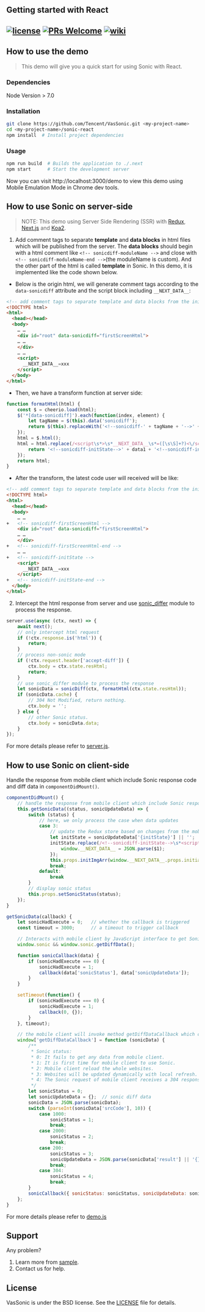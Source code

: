 ## Getting started with React
[![license](http://img.shields.io/badge/license-BSD3-brightgreen.svg?style=flat)](https://github.com/Tencent/VasSonic/blob/master/LICENSE)
[![PRs Welcome](https://img.shields.io/badge/PRs-welcome-brightgreen.svg)](https://github.com/Tencent/VasSonic/pulls)
[![wiki](https://img.shields.io/badge/Wiki-open-brightgreen.svg)](https://github.com/Tencent/VasSonic/wiki)
---

## How to use the demo

>This demo will give you a quick start for using Sonic with React.

### Dependencies
Node Version > 7.0
### Installation
```bash
git clone https://github.com/Tencent/VasSonic.git <my-project-name>
cd <my-project-name>/sonic-react
npm install  # Install project dependencies
```
### Usage
```bash
npm run build  # Builds the application to ./.next
npm start      # Start the development server
```
Now you can visit http://localhost:3000/demo to view this demo using Mobile Emulation Mode in Chrome dev tools.

## How to use Sonic on server-side

>NOTE: This demo using Server Side Rendering (SSR) with [Redux](https://redux.js.org/), [Next.js](https://github.com/zeit/next.js/) and [Koa2](http://koajs.com/).

1. Add comment tags to separate **template** and **data blocks** in html files which will be published from the server. The **data blocks** should begin with a html comment like `<!-- sonicdiff-moduleName -->` and close with `<!-- sonicdiff-moduleName-end -->`(the moduleName is custom). And the other part of the html is called **template** in Sonic. In this demo, it is implemented like the code shown below.

- Below is the origin html, we will generate comment tags according to the `data-sonicdiff` attribute and the script block including `__NEXT_DATA__`:

```HTML
<!-- add comment tags to separate template and data blocks from the initial html -->
<!DOCTYPE html>
<html>
  <head></head>
  <body>
    … …
    <div id="root" data-sonicdiff="firstScreenHtml">
    … …
    </div>
    … …
    <script>
      __NEXT_DATA__=xxx
    </script>
  </body>
</html>
```

- Then, we have a transform function at server side:

```js
function formatHtml(html) {
    const $ = cheerio.load(html);
    $('*[data-sonicdiff]').each(function(index, element) {
        let tagName = $(this).data('sonicdiff');
        return $(this).replaceWith('<!--sonicdiff-' + tagName + '-->' + $(this).clone() + '<!--sonicdiff-' + tagName + '-end-->');
    });
    html = $.html();
    html = html.replace(/<script\s*>\s*__NEXT_DATA__\s*=([\s\S]+?)<\/script>/ig, function(data1) {
        return '<!--sonicdiff-initState-->' + data1 + '<!--sonicdiff-initState-end-->';
    });
    return html;
}
```
- After the transform, the latest code user will received will be like:

```HTML
<!-- add comment tags to separate template and data blocks from the initial html -->
<!DOCTYPE html>
<html>
  <head></head>
  <body>
    … …
+   <!-- sonicdiff-firstScreenHtml -->
    <div id="root" data-sonicdiff="firstScreenHtml">
    … …
    </div>
+   <!-- sonicdiff-firstScreenHtml-end -->
    … …
+   <!-- sonicdiff-initState -->
    <script>
      __NEXT_DATA__=xxx
    </script>
+   <!-- sonicdiff-initState-end -->
  </body>
</html>
```

2. Intercept the html response from server and use [sonic_differ](https://github.com/Tencent/VasSonic/blob/master/sonic-nodejs/common/diff.js) module to process the response.

```js
server.use(async (ctx, next) => {
    await next();
    // only intercept html request
    if (!ctx.response.is('html')) {
        return;
    }
    // process non-sonic mode
    if (!ctx.request.header['accept-diff']) {
        ctx.body = ctx.state.resHtml;
        return;
    }
    // use sonic_differ module to process the response
    let sonicData = sonicDiff(ctx, formatHtml(ctx.state.resHtml));
    if (sonicData.cache) {
        // 304 Not Modified, return nothing.
        ctx.body = '';
    } else {
        // other Sonic status.
        ctx.body = sonicData.data;
    }
});
```

  For more details please refer to [server.js](https://github.com/Tencent/VasSonic/blob/master/sonic-react/server.js).

## How to use Sonic on client-side

Handle the response from mobile client which include Sonic response code and diff data in `componentDidMount()`.

```js
componentDidMount() {
    // handle the response from mobile client which include Sonic response code and diff data.
    this.getSonicData((status, sonicUpdateData) => {
        switch (status) {
            // here, we only process the case when data updates
            case 3:
                // update the Redux store based on changes from the mobile client
                let initState = sonicUpdateData['{initState}'] || '';
                initState.replace(/<!--sonicdiff-initState-->\s*<script>\s*__NEXT_DATA__\s*=([\s\S]+?)module=/ig, function(matched, $1) {
                    window.__NEXT_DATA__ = JSON.parse($1);
                });
                this.props.initImgArr(window.__NEXT_DATA__.props.initialState.gameArea);
                break;
            default:
                break
        }
        // display sonic status
        this.props.setSonicStatus(status);
    });
}

getSonicData(callback) {
    let sonicHadExecute = 0;   // whether the callback is triggered
    const timeout = 3000;      // a timeout to trigger callback

    // Interacts with mobile client by JavaScript interface to get Sonic diff data.
    window.sonic && window.sonic.getDiffData();

    function sonicCallback(data) {
        if (sonicHadExecute === 0) {
            sonicHadExecute = 1;
            callback(data['sonicStatus'], data['sonicUpdateData']);
        }
    }

    setTimeout(function() {
        if (sonicHadExecute === 0) {
            sonicHadExecute = 1;
            callback(0, {});
        }
    }, timeout);

    // the mobile client will invoke method getDiffDataCallback which can send Sonic response code and diff data to websites.
    window['getDiffDataCallback'] = function (sonicData) {
        /**
         * Sonic status:
         * 0: It fails to get any data from mobile client.
         * 1: It is first time for mobile client to use Sonic.
         * 2: Mobile client reload the whole websites.
         * 3: Websites will be updated dynamically with local refresh.
         * 4: The Sonic request of mobile client receives a 304 response code and nothing has been modified.
         */
        let sonicStatus = 0;
        let sonicUpdateData = {};  // sonic diff data
        sonicData = JSON.parse(sonicData);
        switch (parseInt(sonicData['srcCode'], 10)) {
            case 1000:
                sonicStatus = 1;
                break;
            case 2000:
                sonicStatus = 2;
                break;
            case 200:
                sonicStatus = 3;
                sonicUpdateData = JSON.parse(sonicData['result'] || '{}');
                break;
            case 304:
                sonicStatus = 4;
                break;
        }
        sonicCallback({ sonicStatus: sonicStatus, sonicUpdateData: sonicUpdateData });
    };
}
```
For more details please refer to [demo.js](https://github.com/Tencent/VasSonic/blob/master/sonic-react/pages/demo.js)

## Support
Any problem?

1. Learn more from [sample](https://github.com/Tencent/VasSonic/tree/master/sonic-react).
2. Contact us for help.

## License
VasSonic is under the BSD license. See the [LICENSE](https://github.com/Tencent/VasSonic/blob/master/LICENSE) file for details.
